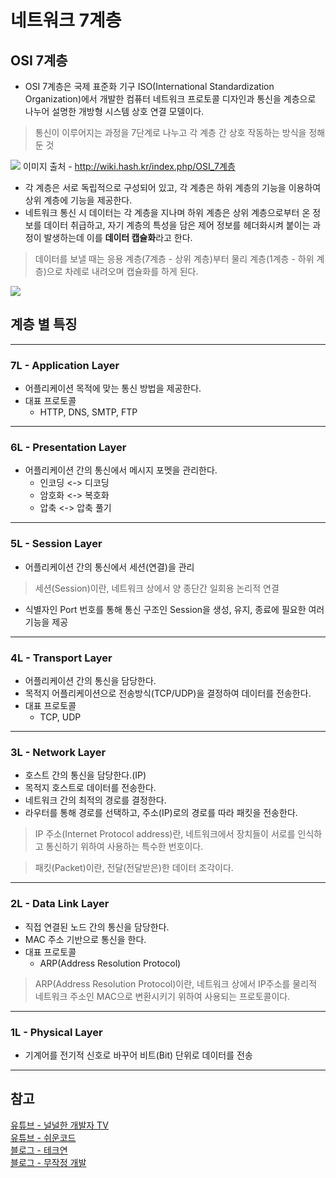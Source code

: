 # 네트워크 7계층
## OSI 7계층
- OSI 7계층은 국제 표준화 기구 ISO(International Standardization Organization)에서 개발한 컴퓨터 네트워크 프로토콜 디자인과 통신을 계층으로 나누어 설명한 개방형 시스템 상호 연결 모델이다.

> 통신이 이루어지는 과정을 7단계로 나누고 각 계층 간 상호 작동하는 방식을 정해둔 것

![](https://velog.velcdn.com/images/donotinto/post/0ccc702a-f17e-4eac-abca-fdef42e491a3/image.png) 이미지 출처 - http://wiki.hash.kr/index.php/OSI_7계층

- 각 계층은 서로 독립적으로 구성되어 있고, 각 계층은 하위 계층의 기능을 이용하여 상위 계층에 기능을 제공한다.
- 네트워크 통신 시 데이터는 각 계층을 지나며 하위 계층은 상위 계층으로부터 온 정보를 데이터 취급하고, 자기 계층의 특성을 담은 제어 정보를 헤더화시켜 붙이는 과정이 발생하는데 이를 **데이터 캡슐화**라고 한다.

> 데이터를 보낼 때는 응용 계층(7계층 - 상위 계층)부터 물리 계층(1계층 - 하위 계층)으로 차례로 내려오며 캡슐화를 하게 된다.

![](https://velog.velcdn.com/images/donotinto/post/fb292460-02ed-4a7e-8383-7f45983aa3e9/image.png)

## 계층 별 특징
---
### 7L - Application Layer

- 어플리케이션 목적에 맞는 통신 방법을 제공한다.
- 대표 프로토콜
    - HTTP, DNS, SMTP, FTP
---
### 6L - Presentation Layer
- 어플리케이션 간의 통신에서 메시지 포멧을 관리한다.
    - 인코딩 <-> 디코딩
    - 암호화 <-> 복호화
    - 압축 <-> 압축 풀기

---
### 5L - Session Layer

- 어플리케이션 간의 통신에서 세션(연결)을 관리

> 세션(Session)이란, 네트워크 상에서 양 종단간 일회용 논리적 연결

- 식별자인 Port 번호를 통해 통신 구조인 Session을 생성, 유지, 종료에 필요한 여러 기능을 제공
---
### 4L - Transport Layer
- 어플리케이션 간의 통신을 담당한다.
- 목적지 어플리케이션으로 전송방식(TCP/UDP)을 결정하여 데이터를 전송한다.
- 대표 프로토콜 
    - TCP, UDP
---
### 3L - Network Layer
- 호스트 간의 통신을 담당한다.(IP)
- 목적지 호스트로 데이터를 전송한다.
- 네트워크 간의 최적의 경로를 결정한다.
- 라우터를 통해 경로를 선택하고, 주소(IP)로의 경로를 따라 패킷을 전송한다.

> IP 주소(Internet Protocol address)란, 네트워크에서 장치들이 서로를 인식하고 통신하기 위하여 사용하는 특수한 번호이다.

>패킷(Packet)이란, 전달(전달받은)한 데이터 조각이다.

---
### 2L - Data Link Layer
- 직접 연결된 노드 간의 통신을 담당한다.
- MAC 주소 기반으로 통신을 한다.
- 대표 프로토콜
    - ARP(Address Resolution Protocol)
    
> ARP(Address Resolution Protocol)이란, 네트워크 상에서 IP주소를 물리적 네트워크 주소인 MAC으로 변환시키기 위하여 사용되는 프로토콜이다.

---
### 1L - Physical Layer

- 기계어를 전기적 신호로 바꾸어 비트(Bit) 단위로 데이터를 전송

---
## 참고
[유튜브 - 널널한 개발자 TV](https://www.youtube.com/watch?v=k1gyh9BlOT8&list=PLXvgR_grOs1BFH-TuqFsfHqbh-gpMbFoy)   
[유튜브 - 쉬운코드](https://www.youtube.com/watch?v=6l7xP7AnB64)   
[블로그 - 테크연](https://lxxyeon.tistory.com/155#recentComments)   
[블로그 - 무작정 개발](https://backendcode.tistory.com/167)   
